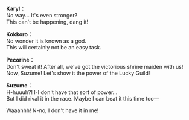# 

  
**Karyl：**  
No way... It's even stronger?  
This can't be happening, dang it!  
  
**Kokkoro：**  
No wonder it is known as a god.  
This will certainly not be an easy task.  
  
**Pecorine：**  
Don't sweat it! After all, we've got the victorious shrine maiden with us!  
Now, Suzume! Let's show it the power of the Lucky Guild!  
  
**Suzume：**  
H-huuuh?! I-I don't have that sort of power...  
But I did rival it in the race. Maybe I can beat it this time too—  
  
Waaahhh! N-no, I don't have it in me!  
